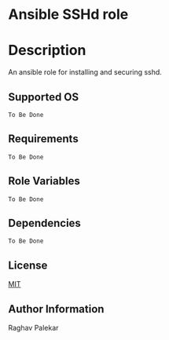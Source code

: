 # Ansible SSHd role

# Description
An ansible role for installing and securing sshd.

## Supported OS

`To Be Done`

## Requirements

`To Be Done`

## Role Variables

`To Be Done`

## Dependencies

`To Be Done`

## License

[MIT](http://opensource.org/licenses/MIT)

## Author Information

Raghav Palekar
